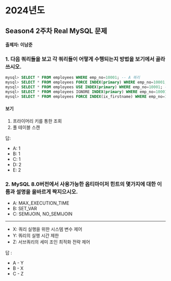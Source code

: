 # 2024년도
## Season4 2주차 Real MySQL 문제
#### 출제자: 이남준

### 1. 다음 쿼리들을 보고 각 쿼리들이 어떻게 수행되는지 방법을 보기에서 골라 쓰시오.
``` sql
mysql> SELECT * FROM employees WHERE emp_no=10001; -- A 쿼리
mysql> SELECT * FROM employees FORCE INDEX(primary) WHERE emp_no=10001; -- B 쿼리
mysql> SELECT * FROM employees USE INDEX(primary) WHERE emp_no=10001; -- C 쿼리
mysql> SELECT * FROM employees IGNORE INDEX(primary) WHERE emp_no=10001; -- D 쿼리
mysql> SELECT * FROM employees FORCE INDEX(ix_firstname) WHERE emp_no=10001; -- E 쿼리
```

#### 보기
1. 프라이머리 키를 통한 조회
2. 풀 테이블 스캔

답: 
- A: 1
- B: 1
- C: 1
- D: 2
- E: 2


### 2. MySQL 8.0버전에서 사용가능한 옵티마이저 힌트의 몇가지에 대한 이름과 설명을 올바르게 짝지으시오.

- A: MAX_EXECUTION_TIME
- B: SET_VAR
- C: SEMIJOIN, NO_SEMIJOIN
---
- X: 쿼리 실행을 위한 시스템 변수 제어
- Y: 쿼리의 실행 시간 제한
- Z: 서브쿼리의 세미 조인 최적화 전략 제어

답 :
- A - Y
- B - X
- C - Z
